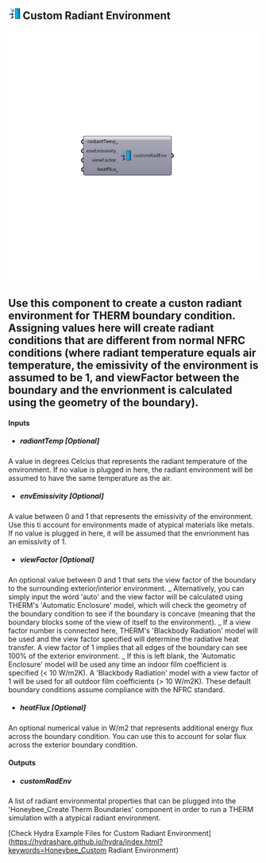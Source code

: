 ## ![](../../images/icons/Custom_Radiant_Environment.png) Custom Radiant Environment

![](../../images/components/Custom_Radiant_Environment.png)

Use this component to create a custon radiant environment for THERM boundary condition.  Assigning values here will create radiant conditions that are different from normal NFRC conditions (where radiant temperature equals air temperature, the emissivity of the environment is assumed to be 1, and viewFactor between the boundary and the envrionment is calculated using the geometry of the boundary).
 -
 

#### Inputs
* ##### radiantTemp [Optional]
A value in degrees Celcius that represents the radiant temperature of the environment.  If no value is plugged in here, the radiant environment will be assumed to have the same temperature as the air.
* ##### envEmissivity [Optional]
A value between 0 and 1 that represents the emissivity of the environment. Use this ti account for environments made of atypical materials like metals. If no value is plugged in here, it will be assumed that the envrionment has an emissivity of 1.
* ##### viewFactor [Optional]
An optional value between 0 and 1 that sets the view factor of the boundary to the surrounding exterior/interior environment.
 _
 Alternatively, you can simply input the word 'auto' and the view factor will be calculated using THERM's 'Automatic Enclosure' model, which will check the geometry of the boundary condition to see if the boundary is concave (meaning that the boundary blocks some of the view of itself to the environment).
 _
 If a view factor number is connected here, THERM's 'Blackbody Radiation' model will be used and the view factor specified will determine the radiative heat transfer.  A view factor of 1 implies that all edges of the boundary can see 100% of the exterior environment.
 _
 If this is left blank, the 'Automatic Enclosure' model will be used any time an indoor film coefficient is specified (< 10 W/m2K).  A 'Blackbody Radiation' model with a view factor of 1 will be used for all outdoor film coefficients (> 10 W/m2K).  These default boundary conditions assume compliance with the NFRC standard.
* ##### heatFlux [Optional]
An optional numerical value in W/m2 that represents additional energy flux across the boundary condition. You can use this to account for solar flux across the exterior boundary condition.

#### Outputs
* ##### customRadEnv
A list of radiant environmental properties that can be plugged into the 'Honeybee_Create Therm Boundaries' component in order to run a THERM simulation with a atypical radiant environment.


[Check Hydra Example Files for Custom Radiant Environment](https://hydrashare.github.io/hydra/index.html?keywords=Honeybee_Custom Radiant Environment)